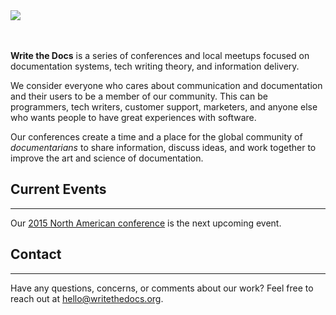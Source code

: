 
<div class="row">
	<div class="col-md-4 col-md-offset-4">
		<a href="index.html">
		  <img class="img-responsive" src="img/stickers/sticker-wtd-colors.png">
		</a>
	</div>
</div>

<br>
<br>

**Write the Docs** is a series of conferences and local meetups focused
on documentation systems, tech writing theory, and information delivery.

We consider everyone who cares about communication and documentation and
their users to be a member of our community. This can be programmers,
tech writers, customer support, marketers, and anyone else who wants
people to have great experiences with software.

Our conferences create a time and a place for the global community of
*documentarians* to share information, discuss ideas, and work together
to improve the art and science of documentation.

Current Events
---------------

* * * * *

Our [2015 North American conference](http://www.writethedocs.org/conf/na/2015/) is the next upcoming event.

Contact
-------

* * * * *

Have any questions, concerns, or comments about our work? Feel free to
reach out at [hello@writethedocs.org](mailto:hello@writethedocs.org).
